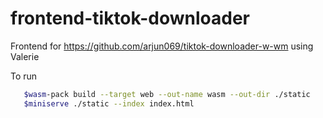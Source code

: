 # frontend-tiktok-downloader
Frontend for https://github.com/arjun069/tiktok-downloader-w-wm using Valerie

To run 

```sh
   $wasm-pack build --target web --out-name wasm --out-dir ./static
   $miniserve ./static --index index.html
```
